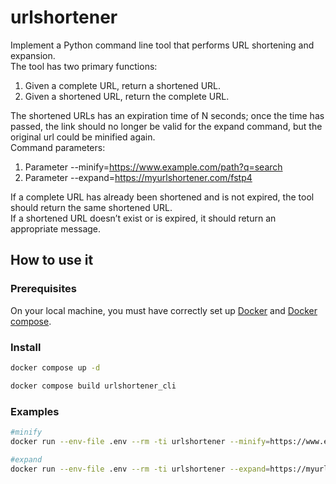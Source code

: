 # urlshortener

Implement a Python command line tool that performs URL shortening and expansion.\
The tool has two primary functions:
1. Given a complete URL, return a shortened URL.
2. Given a shortened URL, return the complete URL.

The shortened URLs has an expiration time of N seconds; once the time has passed, the link should no longer be valid for the expand
command, but the original url could be minified again.\
Command parameters:
1. Parameter --minify=https://www.example.com/path?q=search
2. Parameter --expand=https://myurlshortener.com/fstp4

If a complete URL has already been shortened and is not expired, the tool should return the same shortened URL.\
If a shortened URL doesn’t exist or is expired, it should return an appropriate message.

## How to use it
### Prerequisites
On your local machine, you must have correctly set up [Docker](https://www.docker.com/) and [Docker compose](https://docs.docker.com/reference/cli/docker/compose/).

### Install
```bash
docker compose up -d
```

```bash
docker compose build urlshortener_cli
```

### Examples
```bash
#minify
docker run --env-file .env --rm -ti urlshortener --minify=https://www.example.com/path?q=search
```

```bash
#expand
docker run --env-file .env --rm -ti urlshortener --expand=https://myurlshortener.com/fstp4
```
